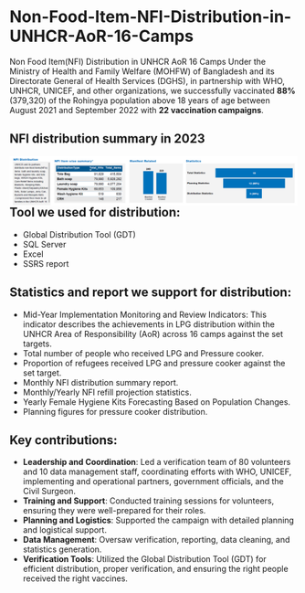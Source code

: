 # Non-Food-Item-NFI-Distribution-in-UNHCR-AoR-16-Camps
Non Food Item(NFI) Distribution in UNHCR AoR 16 Camps
Under the Ministry of Health and Family Welfare (MOHFW) of Bangladesh and its Directorate General of Health Services (DGHS), in partnership with WHO, UNHCR, UNICEF, and other organizations, we successfully vaccinated **88%** (379,320) of the Rohingya population above 18 years of age between August 2021 and September 2022 with **22 vaccination campaigns**.

## NFI distribution summary in 2023
<img align="left" alt="Diphtheria vacciantion timeline" width="1000px" src="https://github.com/maeshakib/Non-Food-Item-NFI-Distribution-in-UNHCR-AoR-16-Camps/blob/main/NFI%20distribution%20summary.png" /> 
<br/>
 
## Tool we used for distribution: 
- Global Distribution Tool (GDT)
- SQL Server
- Excel
- SSRS report

## Statistics and report we support for distribution: 
- Mid-Year Implementation Monitoring and Review Indicators: This indicator describes the achievements in LPG distribution within the UNHCR Area of Responsibility (AoR) across 16 camps against the set targets.
 - Total number of people who received LPG and Pressure cooker.
 - Proportion of refugees received LPG and pressure cooker against the set target.
- Monthly NFI distribution summary report.
- Monthly/Yearly NFI refill projection statistics.
- Yearly Female Hygiene Kits Forecasting Based on Population Changes.
- Planning figures for pressure cooker distribution.



## Key contributions:
* **Leadership and Coordination**: Led a verification team of 80 volunteers and 10 data management staff, coordinating efforts with WHO, UNICEF, implementing and operational partners, government officials, and the Civil Surgeon.
* **Training and Support**: Conducted training sessions for volunteers, ensuring they were well-prepared for their roles.
* **Planning and Logistics**: Supported the campaign with detailed planning and logistical support.
* **Data Management**: Oversaw verification, reporting, data cleaning, and statistics generation.
* **Verification Tools**: Utilized the Global Distribution Tool (GDT) for efficient distribution, proper verification, and ensuring the right people received the right vaccines.
<br/>
<br/>
